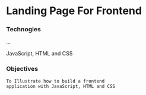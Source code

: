 # Landing Page For Frontend
### Technogies
...

JavaScript, HTML and CSS

### Objectives
```
To Illustrate how to build a frontend
application with JavaScript, HTML and CSS 
